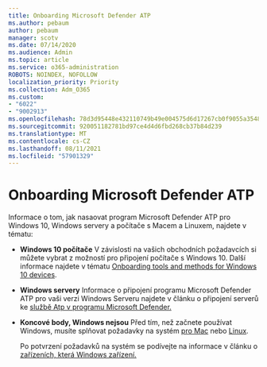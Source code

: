 ```yaml
---
title: Onboarding Microsoft Defender ATP
ms.author: pebaum
author: pebaum
manager: scotv
ms.date: 07/14/2020
ms.audience: Admin
ms.topic: article
ms.service: o365-administration
ROBOTS: NOINDEX, NOFOLLOW
localization_priority: Priority
ms.collection: Adm_O365
ms.custom:
- "6022"
- "9002913"
ms.openlocfilehash: 78d3d95448e432110749b49e004575d6d17267cb0f9055a35480d227ff5c5a49
ms.sourcegitcommit: 920051182781bd97ce4d4d6fbd268cb37b84d239
ms.translationtype: MT
ms.contentlocale: cs-CZ
ms.lasthandoff: 08/11/2021
ms.locfileid: "57901329"
---
```

# <a name="onboarding-microsoft-defender-atp"></a>Onboarding Microsoft Defender ATP

Informace o tom, jak nasaovat program Microsoft Defender ATP pro Windows 10, Windows servery a počítače s Macem a Linuxem, najdete v tématu: 

- **Windows 10 počítače** V závislosti na vašich obchodních požadavcích si můžete vybrat z možností pro připojení počítače s Windows 10. Další informace najdete v tématu [Onboarding tools and methods for Windows 10 devices](https://docs.microsoft.com/windows/security/threat-protection/microsoft-defender-atp/configure-endpoints). 

- **Windows servery** Informace o připojení programu Microsoft Defender ATP pro vaši verzi Windows Serveru najdete v článku o připojení serverů ke [službě Atp v programu Microsoft Defender.](https://docs.microsoft.com/windows/security/threat-protection/microsoft-defender-atp/configure-server-endpoints)

- **Koncové body, Windows nejsou**  Před tím, než začnete používat Windows, musíte splňovat požadavky na systém [pro Mac](https://docs.microsoft.com/windows/security/threat-protection/microsoft-defender-atp/microsoft-defender-atp-mac#system-requirements) nebo [Linux](https://docs.microsoft.com/windows/security/threat-protection/microsoft-defender-atp/microsoft-defender-atp-linux#system-requirements).

    Po potvrzení požadavků na systém se podívejte na informace v článku o [zařízeních, která Windows zařízení.](https://docs.microsoft.com/windows/security/threat-protection/microsoft-defender-atp/configure-endpoints-non-windows#onboarding-non-windows-machines)